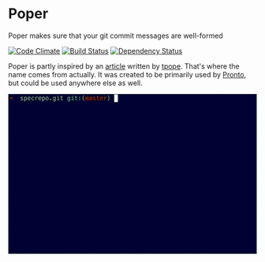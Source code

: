 # Poper

Poper makes sure that your git commit messages are well-formed

[![Code Climate](https://codeclimate.com/github/mmozuras/poper.png)](https://codeclimate.com/github/mmozuras/poper)
[![Build Status](https://travis-ci.org/mmozuras/poper.png)](https://travis-ci.org/mmozuras/poper)
[![Dependency Status](https://gemnasium.com/mmozuras/poper.png)](https://gemnasium.com/mmozuras/poper)

Poper is partly inspired by an [article](http://tbaggery.com/2008/04/19/a-note-about-git-commit-messages.html) written by [tpope](https://twitter.com/tpope). That's where the name comes from actually. It was created to be primarily used by [Pronto](https://github.com/mmozuras/pronto), but could be used anywhere else as well.

![Poper demo](poper.gif "")
